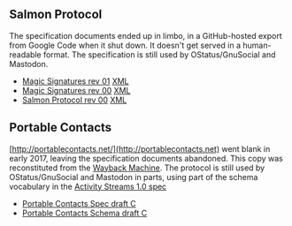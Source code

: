 ## Salmon Protocol

The specification documents ended up in limbo, in a GitHub-hosted export from
Google Code when it shut down. It doesn't get served in a human-readable
format. The specification is still used by OStatus/GnuSocial and Mastodon.

* [Magic Signatures rev 01](salmon-protocol/draft-panzer-magicsig-01.html) [XML](salmon-protocol/draft-panzer-magicsig-01.xml)
* [Magic Signatures rev 00](salmon-protocol/draft-panzer-magicsig-00.html) [XML](salmon-protocol/draft-panzer-magicsig-00.xml)
* [Salmon Protocol rev 00](salmon-protocol/draft-panzer-salmon-00.html) [XML](salmon-protocol/draft-panzer-salmon-00.xml)

## Portable Contacts

[http://portablecontacts.net/](http://portablecontacts.net) went blank in early
2017, leaving the specification documents abandoned. This copy was
reconstituted from the [Wayback Machine](https://archive.org/web/). The
protocol is still used by OStatus/GnuSocial and Mastodon in parts, using part
of the schema vocabulary in the [Activity Streams 1.0
spec](http://activitystrea.ms)

* [Portable Contacts Spec draft C](portablecontacts/draft-spec.html)
* [Portable Contacts Schema draft C](portablecontacts/draft-schema.html)
